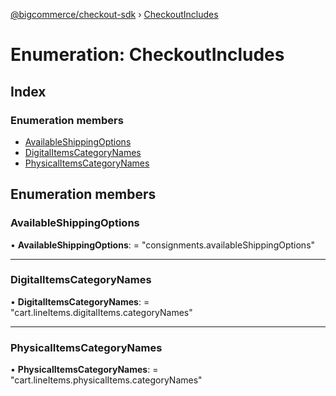 [@bigcommerce/checkout-sdk](../README.md) › [CheckoutIncludes](checkoutincludes.md)

# Enumeration: CheckoutIncludes

## Index

### Enumeration members

* [AvailableShippingOptions](checkoutincludes.md#availableshippingoptions)
* [DigitalItemsCategoryNames](checkoutincludes.md#digitalitemscategorynames)
* [PhysicalItemsCategoryNames](checkoutincludes.md#physicalitemscategorynames)

## Enumeration members

###  AvailableShippingOptions

• **AvailableShippingOptions**: = "consignments.availableShippingOptions"

___

###  DigitalItemsCategoryNames

• **DigitalItemsCategoryNames**: = "cart.lineItems.digitalItems.categoryNames"

___

###  PhysicalItemsCategoryNames

• **PhysicalItemsCategoryNames**: = "cart.lineItems.physicalItems.categoryNames"
